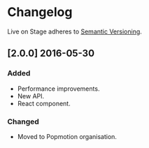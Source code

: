 # Changelog

Live on Stage adheres to [Semantic Versioning](http://semver.org/).

## [2.0.0] 2016-05-30

### Added
- Performance improvements.
- New API.
- React component.

### Changed
- Moved to Popmotion organisation.
